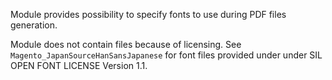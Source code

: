 Module provides possibility to specify fonts to use during PDF files generation.

Module does not contain files because of licensing. See `Magento_JapanSourceHanSansJapanese` for font files provided under under SIL OPEN FONT LICENSE Version 1.1. 